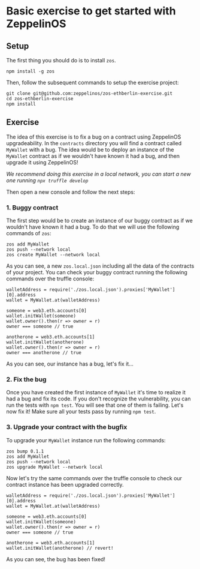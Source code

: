 # Basic exercise to get started with ZeppelinOS

## Setup
The first thing you should do is to install `zos`.
```
npm install -g zos
```

Then, follow the subsequent commands to setup the exercise project:
```
git clone git@github.com:zeppelinos/zos-ethberlin-exercise.git
cd zos-ethberlin-exercise
npm install
```

## Exercise
The idea of this exercise is to fix a bug on a contract using ZeppelinOS upgradeability.
In the `contracts` directory you will find a contract called `MyWallet` with a bug.
The idea would be to deploy an instance of the `MyWallet` contract as if we wouldn't have known it had a bug, and then upgrade it using ZeppelinOS!

*We recommend doing this exercise in a local network, you can start a new one running `npx truffle develop`*

Then open a new console and follow the next steps: 

### 1. Buggy contract
The first step would be to create an instance of our buggy contract as if we wouldn't have known it had a bug. 
To do that we will use the following commands of `zos`:

```
zos add MyWallet
zos push --network local
zos create MyWallet --network local
```

As you can see, a new `zos.local.json` including all the data of the contracts of your project.
You can check your buggy contract running the following commands over the truffle console:

```
walletAddress = require('./zos.local.json').proxies['MyWallet'][0].address
wallet = MyWallet.at(walletAddress)

someone = web3.eth.accounts[0]
wallet.initWallet(someone)
wallet.owner().then(r => owner = r)
owner === someone // true

anotherone = web3.eth.accounts[1]
wallet.initWallet(anotherone)
wallet.owner().then(r => owner = r)
owner === anotherone // true
``` 

As you can see, our instance has a bug, let's fix it...

### 2. Fix the bug
Once you have created the first instance of `MyWallet` it's time to realize it had a bug and fix its code.
If you don't recognize the vulnerability, you can run the tests with `npm test`. 
You will see that one of them is failing. Let's now fix it!
Make sure all your tests pass by running `npm test`.

### 3. Upgrade your contract with the bugfix
To upgrade your `MyWallet` instance run the following commands:

```
zos bump 0.1.1
zos add MyWallet
zos push --network local
zos upgrade MyWallet --network local
```

Now let's try the same commands over the truffle console to check our contract instance has been upgraded correctly.

```
walletAddress = require('./zos.local.json').proxies['MyWallet'][0].address
wallet = MyWallet.at(walletAddress)

someone = web3.eth.accounts[0]
wallet.initWallet(someone)
wallet.owner().then(r => owner = r)
owner === someone // true

anotherone = web3.eth.accounts[1]
wallet.initWallet(anotherone) // revert!
``` 

As you can see, the bug has been fixed!
